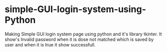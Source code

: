 # simple-GUI-login-system-using-Python
Making Simple GUI login system page using python and it's library tkinter.
It show's Invalid password when it is dose not matched which is saved by user and when it is true it show successfull.
